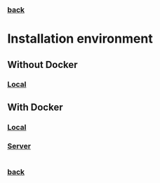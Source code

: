 ### [back](../README.md)

# Installation environment

## Without Docker

### [Local](./binary/README.md)

## With Docker

### [Local](./docker/local/README.md)

### [Server](./docker/server/README.md)

#

### [back](../README.md)